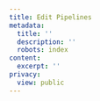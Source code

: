 ```yaml
---
title: Edit Pipelines
metadata:
  title: ''
  description: ''
  robots: index
content:
  excerpt: ''
privacy:
  view: public
---
```


